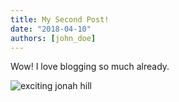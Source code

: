 ```yaml
---
title: My Second Post!
date: "2018-04-10"
authors: [john_doe]
---
```


Wow! I love blogging so much already.

![exciting jonah hill](https://media.giphy.com/media/5GoVLqeAOo6PK/giphy.gif)